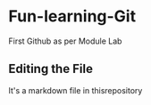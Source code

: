 # Fun-learning-Git
First Github as per Module Lab
## Editing the File

It's a markdown file in thisrepository
